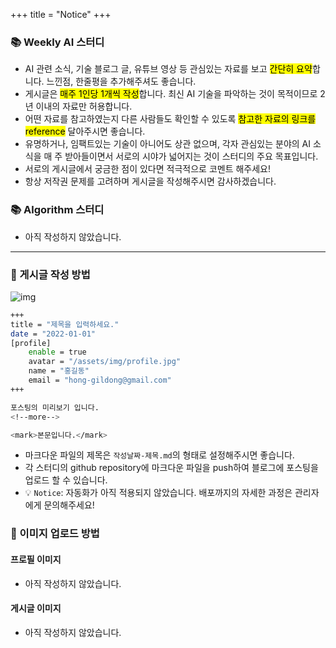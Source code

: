 +++
title = "Notice"
+++

<!--more-->

### 📚 Weekly AI 스터디 

- AI 관련 소식, 기술 블로그 글, 유튜브 영상 등 관심있는 자료를 보고 <mark>간단히 요약</mark>합니다. 느낀점, 한줄평을 추가해주셔도 좋습니다.
- 게시글은 <mark>매주 1인당 1개씩 작성</mark>합니다. 최신 AI 기술을 파악하는 것이 목적이므로 2년 이내의 자료만 허용합니다.
- 어떤 자료를 참고하였는지 다른 사람들도 확인할 수 있도록 <mark>참고한 자료의 링크를 reference</mark> 달아주시면 좋습니다.
- 유명하거나, 임팩트있는 기술이 아니어도 상관 없으며, 각자 관심있는 분야의 AI 소식을 매 주 받아들이면서 서로의 시야가 넓어지는 것이 스터디의 주요 목표입니다.
- 서로의 게시글에서 궁금한 점이 있다면 적극적으로 코멘트 해주세요!
- 항상 저작권 문제를 고려하며 게시글을 작성해주시면 감사하겠습니다.

### 📚 Algorithm 스터디

- 아직 작성하지 않았습니다.



---

### 📝 게시글 작성 방법

![img](/assets/img/notice1.png)

```sh
+++
title = "제목을 입력하세요."
date = "2022-01-01"
[profile]
	enable = true
	avatar = "/assets/img/profile.jpg"
	name = "홍길동"
	email = "hong-gildong@gmail.com"
+++

포스팅의 미리보기 입니다.
<!--more-->

<mark>본문입니다.</mark>
```

- 마크다운 파일의 제목은 `작성날짜-제목.md`의 형태로 설정해주시면 좋습니다. 
- 각 스터디의 github repository에 마크다운 파일을 push하여 블로그에 포스팅을 업로드 할 수 있습니다. 
- 💡 `Notice`: 자동화가 아직 적용되지 않았습니다. 배포까지의 자세한 과정은 관리자에게 문의해주세요!

### 📝 이미지 업로드 방법

#### 프로필 이미지

- 아직 작성하지 않았습니다.

#### 게시글 이미지

- 아직 작성하지 않았습니다.
